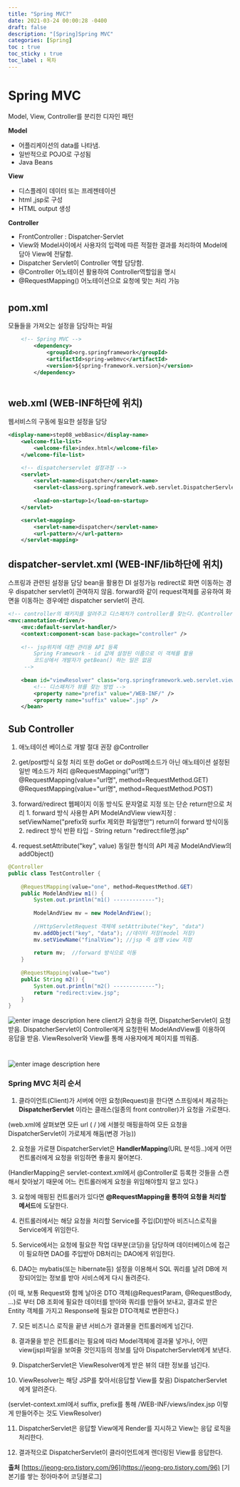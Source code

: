 ```yaml
---
title: "Spring MVC?"
date: 2021-03-24 00:00:28 -0400
draft: false
description: "[Spring]Spring MVC"
categories: [Spring]
toc : true
toc_sticky : true
toc_label : 목차
---
```


# Spring MVC

Model, View, Controller를 분리한 디자인 패턴

**Model**
- 어플리케이션의 data를 나타냄.
- 일반적으로 POJO로 구성됨
- Java Beans

 **View**
- 디스플레이 데이터 또는 프레젠테이션
- html ,jsp로 구성
- HTML output 생성

**Controller**
- FrontController : Dispatcher-Servlet
- View와 Model사이에서 사용자의 입력에 따른 적절한 결과를 처리하여 Model에 담아 View에 전달함.
- Dispatcher Servlet이 Controller 역할 담당함.
- @Controller 어노테이션 활용하여 Controller역할임을 명시
- @RequestMapping() 어노테이션으로 요청에 맞는 처리 가능

#
## pom.xml
모듈들을 가져오는 설정을 담당하는 파일
``` xml
	<!-- Spring MVC -->
		<dependency>
			<groupId>org.springframework</groupId>
			<artifactId>spring-webmvc</artifactId>
			<version>${spring-framework.version}</version>
		</dependency>
		

```
## web.xml (WEB-INF하단에 위치)
웹서비스의 구동에 필요한 설정을 담당
```xml
<display-name>step08_webBasic</display-name>
	<welcome-file-list>
		<welcome-file>index.html</welcome-file>
	</welcome-file-list>

	<!-- dispatcherservlet 설정과정 -->
	<servlet>
		<servlet-name>dispatcher</servlet-name>
		<servlet-class>org.springframework.web.servlet.DispatcherServlet</servlet-class>
		
		<load-on-startup>1</load-on-startup>
	</servlet>

	<servlet-mapping>
		<servlet-name>dispatcher</servlet-name>
		<url-pattern>/</url-pattern>
	</servlet-mapping>
```

## dispatcher-servlet.xml (WEB-INF/lib하단에 위치)
스프링과 관련된 설정을 담당
bean을 활용한 DI 설정가능
redirect로 화면 이동하는 경우 dispatcher servlet이 관여하지 않음.
forward와 같이 request객체를 공유하여 화면을 이동하는 경우에만 dispatcher servlet이 관리.

```xml
<!-- controller의 패키지를 알려주고 디스패처가 controller를 찾는다. @Controller를 만나면 그 클래스가 Controller라는 것으로 인식함. -->
<mvc:annotation-driven/>
	<mvc:default-servlet-handler/>	
	<context:component-scan base-package="controller" />
	
	<!-- jsp위치에 대한 관리용 API 등록
		Spring Framework - id 값에 설정된 이름으로 이 객체를 활용
		코드상에서 개발자가 getBean() 하는 일은 없음
	 -->
	
	<bean id="viewResolver" class="org.springframework.web.servlet.view.InternalResourceViewResolver">
		<!-- 디스패처가 뷰를 찾는 방법 -->
		<property name="prefix" value="/WEB-INF/" />
		<property name="suffix" value=".jsp" />
	</bean>
```

## Sub Controller

1. 애노테이션 베이스로 개발 절대 권장
			@Controller
		
2. get/post방식 요청 처리 또한 doGet or doPost메소드가 아닌 애노테이션 설정된 일반 메소드가 처리
			@RequestMapping("url명")
			@RequestMapping(value="url명", method=RequestMethod.GET)
			@RequestMapping(value="url명", method=RequestMethod.POST)
			
		
3. forward/redirect 웹페이지 이동 방식도 문자열로 지정 또는 단순 return만으로 처리
			1. forward 방식 사용한 API
				ModelAndView
					view지정 : setViewName("prefix와 surfix 제외한 파일명만")
					return이 forward 방식이동
			2. redirect 방식 
				반환 타입 - String
				return "redirect:file명.jsp"
								
4. request.setAttribute("key", value) 동일한 형식의 API 제공
	ModelAndView의 addObject()		
			
```java
@Controller
public class TestController {
	
	@RequestMapping(value="one", method=RequestMethod.GET)
	public ModelAndView m1() {
		System.out.println("m1() -------------");
		
		ModelAndView mv = new ModelAndView();
		
		//HttpServletRequest 객체에 setAttribute("key", "data")
		mv.addObject("key", "data"); //데이터 저장(model 저장)
		mv.setViewName("finalView"); //jsp 즉 실행 view 지정
		
		return mv;  //forward 방식으로 이동
	}
	
	@RequestMapping(value="two")
	public String m2() {
		System.out.println("m2() -------------");
		return "redirect:view.jsp"; 
	}
}

```

![enter image description here](https://img1.daumcdn.net/thumb/R1280x0/?scode=mtistory2&fname=http://cfile25.uf.tistory.com/image/9927F33B5AA920381357E1)
client가 요청을 하면, DispatcherServlet이 요청받음.
DispatcherServlet이 Controller에게 요청한뒤 ModelAndView를 이용하여 응답을 받음. ViewResolver와 View를 통해 사용자에게 페이지를 띄워줌.
#

![enter image description here](https://docs.spring.io/spring-framework/docs/4.3.30.RELEASE/spring-framework-reference/htmlsingle/images/mvc.png)

### Spring MVC 처리 순서

1. 클라이언트(Client)가 서버에 어떤 요청(Request)을 한다면 스프링에서 제공하는  **DispatcherServlet**  이라는 클래스(일종의 front controller)가 요청을 가로챈다.

(web.xml에 살펴보면 모든 url ( / )에 서블릿 매핑을하여 모든 요청을 DispatcherServlet이 가로체게 해둠(변경 가능))

2. 요청을 가로챈 DispatcherServlet은  **HandlerMapping**(URL 분석등..)에게  어떤 컨트롤러에게 요청을 위임하면 좋을지 물어본다.

(HandlerMapping은 servlet-context.xml에서 @Controller로 등록한 것들을 스캔해서 찾아놨기 때문에 어느 컨트롤러에게 요청을 위임해야할지 알고 있다.)

3. 요청에 매핑된 컨트롤러가 있다면  **@RequestMapping을 통하여 요청을 처리할 메서드**에 도달한다.

4. 컨트롤러에서는  해당 요청을 처리할 Service를 주입(DI)받아 비즈니스로직을 Service에게 위임한다.

5. Service에서는 요청에 필요한 작업 대부분(코딩)을 담당하며  데이터베이스에 접근이 필요하면 DAO를 주입받아 DB처리는 DAO에게 위임한다.

6. DAO는  mybatis(또는 hibernate등) 설정을 이용해서 SQL 쿼리를 날려 DB에 저장되어있는 정보를 받아 서비스에게 다시 돌려준다.

(이 때, 보통 Request와 함께 날아온 DTO 객체(@RequestParam, @RequestBody, ...)로 부터 DB 조회에 필요한 데이터를 받아와 쿼리를 만들어 보내고, 결과로 받은 Entity 객체를 가지고 Response에 필요한 DTO객체로 변환한다.)

7. 모든 비즈니스 로직을 끝낸 서비스가 결과물을 컨트롤러에게 넘긴다.

8. 결과물을 받은 컨트롤러는 필요에 따라 Model객체에 결과물 넣거나, 어떤 view(jsp)파일을 보여줄 것인지등의 정보를 담아 DispatcherServlet에게 보낸다.

9. DispatcherServlet은 ViewResolver에게 받은 뷰의 대한 정보를 넘긴다.

10. ViewResolver는 해당 JSP를 찾아서(응답할 View를 찾음) DispatcherServlet에게 알려준다.

(servlet-context.xml에서 suffix, prefix를 통해 /WEB-INF/views/index.jsp 이렇게 만들어주는 것도 ViewResolver)

11. DispatcherServlet은 응답할 View에게 Render를 지시하고 View는 응답 로직을 처리한다.

12. 결과적으로 DispatcherServlet이 클라이언트에게 렌더링된 View를 응답한다.

**출처**
[https://jeong-pro.tistory.com/96](https://jeong-pro.tistory.com/96) [기본기를 쌓는 정아마추어 코딩블로그]


